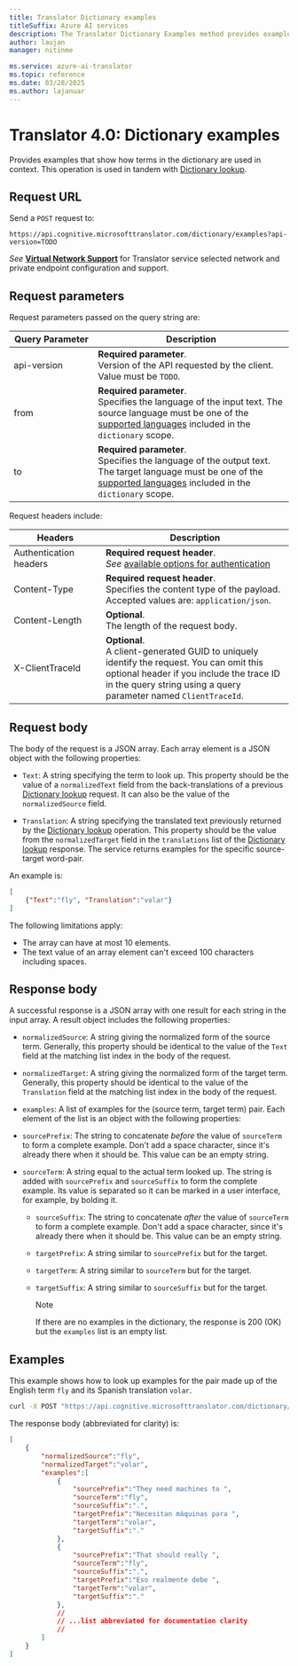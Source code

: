 ```yaml
---
title: Translator Dictionary examples
titleSuffix: Azure AI services
description: The Translator Dictionary Examples method provides examples that show how terms in the dictionary are used in context.
author: laujan
manager: nitinme

ms.service: azure-ai-translator
ms.topic: reference
ms.date: 03/28/2025
ms.author: lajanuar
---
```

<!-- markdownlint-disable MD033 -->

# Translator 4.0: Dictionary examples

Provides examples that show how terms in the dictionary are used in context. This operation is used in tandem with [Dictionary lookup](dictionary-lookup-api.md).

## Request URL

Send a `POST` request to:

```HTTP
https://api.cognitive.microsofttranslator.com/dictionary/examples?api-version=TODO
```

_See_ [**Virtual Network Support**](../v3/reference.md#virtual-network-support) for Translator service selected network and private endpoint configuration and support.

## Request parameters

Request parameters passed on the query string are:

| Query Parameter | Description |
| --------- | ----------- |
| api-version <img width=200/> | **Required parameter**.<br>Version of the API requested by the client. Value must be `TODO`. |
| from | **Required parameter**.<br>Specifies the language of the input text. The source language must be one of the [supported languages](languages.md) included in the `dictionary` scope. |
| to | **Required parameter**.<br>Specifies the language of the output text. The target language must be one of the [supported languages](languages.md) included in the `dictionary` scope.  |

Request headers include:

| Headers  | Description |
| ------ | ----------- |
| Authentication headers <img width=200/>  | **Required request header**.<br>*See* [available options for authentication](../authentication.md)|
| Content-Type | **Required request header**.<br>Specifies the content type of the payload. Accepted values are: `application/json`. |
| Content-Length   | **Optional**.<br>The length of the request body. |
| X-ClientTraceId   | **Optional**.<br>A client-generated GUID to uniquely identify the request. You can omit this optional header if you include the trace ID in the query string using a query parameter named `ClientTraceId`. |

## Request body

The body of the request is a JSON array. Each array element is a JSON object with the following properties:

* `Text`: A string specifying the term to look up. This property should be the value of a `normalizedText` field from the back-translations of a previous [Dictionary lookup](dictionary-lookup-api.md) request. It can also be the value of the `normalizedSource` field.

* `Translation`: A string specifying the translated text previously returned by the [Dictionary lookup](dictionary-lookup-api.md) operation. This property should be the value from the `normalizedTarget` field in the `translations` list of the [Dictionary lookup](dictionary-lookup-api.md) response. The service returns examples for the specific source-target word-pair.

An example is:

```json
[
    {"Text":"fly", "Translation":"volar"}
]
```

The following limitations apply:

* The array can have at most 10 elements.
* The text value of an array element can't exceed 100 characters including spaces.

## Response body

A successful response is a JSON array with one result for each string in the input array. A result object includes the following properties:

* `normalizedSource`: A string giving the normalized form of the source term. Generally, this property should be identical to the value of the `Text` field at the matching list index in the body of the request.

* `normalizedTarget`: A string giving the normalized form of the target term. Generally, this property should be identical to the value of the `Translation` field at the matching list index in the body of the request.

* `examples`: A list of examples for the (source term, target term) pair. Each element of the list is an object with the following properties:

* `sourcePrefix`: The string to concatenate _before_ the value of `sourceTerm` to form a complete example. Don't add a space character, since it's already there when it should be. This value can be an empty string.

* `sourceTerm`: A string equal to the actual term looked up. The string is added with `sourcePrefix` and `sourceSuffix` to form the complete example. Its value is separated so it can be marked in a user interface, for example, by bolding it.

  * `sourceSuffix`: The string to concatenate _after_ the value of `sourceTerm` to form a complete example. Don't add a space character, since it's already there when it should be. This value can be an empty string.

  * `targetPrefix`: A string similar to `sourcePrefix` but for the target.

  * `targetTerm`: A string similar to `sourceTerm` but for the target.

  * `targetSuffix`: A string similar to `sourceSuffix` but for the target.

    > [!NOTE]
    > If there are no examples in the dictionary, the response is 200 (OK) but the `examples` list is an empty list.

## Examples

This example shows how to look up examples for the pair made up of the English term `fly` and its Spanish translation `volar`.

 ```bash
curl -X POST "https://api.cognitive.microsofttranslator.com/dictionary/examples?api-version=TODO&from=en&to=es" -H "Ocp-Apim-Subscription-Key: <client-secret>" -H "Content-Type: application/json" -d "[{'Text':'fly', 'Translation':'volar'}]"
```

The response body (abbreviated for clarity) is:

```json
[
    {
        "normalizedSource":"fly",
        "normalizedTarget":"volar",
        "examples":[
            {
                "sourcePrefix":"They need machines to ",
                "sourceTerm":"fly",
                "sourceSuffix":".",
                "targetPrefix":"Necesitan máquinas para ",
                "targetTerm":"volar",
                "targetSuffix":"."
            },
            {
                "sourcePrefix":"That should really ",
                "sourceTerm":"fly",
                "sourceSuffix":".",
                "targetPrefix":"Eso realmente debe ",
                "targetTerm":"volar",
                "targetSuffix":"."
            },
            //
            // ...list abbreviated for documentation clarity
            //
        ]
    }
]
```
